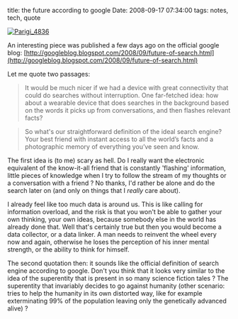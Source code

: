 title: the future according to google
Date: 2008-09-17 07:34:00
tags: notes, tech, quote
 

[![Parigi_4836](http://farm4.static.flickr.com/3205/2505105614_ea6910b0fd.jpg)](http://www.flickr.com/photos/aadm/2505105614/)  
  
An interesting piece was published a few days ago on the official google blog: [http://googleblog.blogspot.com/2008/09/future-of-search.html](http://googleblog.blogspot.com/2008/09/future-of-search.html)  
  
Let me quote two passages:  
  

> It would be much nicer if we had a device with great connectivity that could do searches without interruption. One far-fetched idea: how about a wearable device that does searches in the background based on the words it picks up from conversations, and then flashes relevant facts?

  


> So what's our straightforward definition of the ideal search engine? Your best friend with instant access to all the world’s facts and a photographic memory of everything you’ve seen and know.

  
  
The first idea is (to me) scary as hell. Do I really want the electronic equivalent of the know-it-all friend that is constantly 'flashing' information, little pieces of knowledge when I try to follow the stream of my thoughts or a conversation with a friend ? No thanks, I'd rather be alone and do the search later on (and only on things that I _really_ care about).  
  
I already feel like too much data is around us. This is like calling for information overload, and the risk is that you won't be able to gather your own thinking, your own ideas, because somebody else in the world has already done that. Well that's certainly true but then you would become a data collector, or a data linker. A man needs to reinvent the wheel every now and again, otherwise he loses the perception of his inner mental strength, or the ability to think for himself.   
  
The second quotation then: it sounds like the official definition of search engine according to google. Don't you think that it looks very similar to the idea of the superentity that is present in so many science fiction tales ? The superentity that invariably decides to go against humanity (other scenario: tries to help the humanity in its own distorted way, like for example exterminating 99% of the population leaving only the genetically advanced alive) ? 
